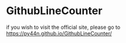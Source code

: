 # GithubLineCounter
if you wish to visit the official site, please go to https://py44n.github.io/GithubLineCounter/
